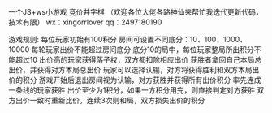 一个JS+ws小游戏
竞价井字棋
（欢迎各位大佬各路神仙来帮忙我迭代更新代码，技术有限）
wx：xingorrlover
qq：2497180190

游戏规则:
每位玩家初始有100积分
房间可设置不同底分：10、100、1000、10000
每轮玩家出价不能超过房间底分
底分10的局中，每位玩家整局所出积分不能超过10
出价高的玩家获得落子权，双方都扣除相应出价
获胜者拿回自己本局总出价，并获得对方本局总出价
玩家可以选择认输，对方将获得胜利和双方本局出价的积分
游戏开始后退出房间视为认输，对方获胜并获得所有出价积分
率先连成一条线的玩家获胜
出价至少为1积分，如果一方积分用完，则直接判定对方获胜
双方出价一致时重新比价，连续3次则和局，双方损失出价的积分
